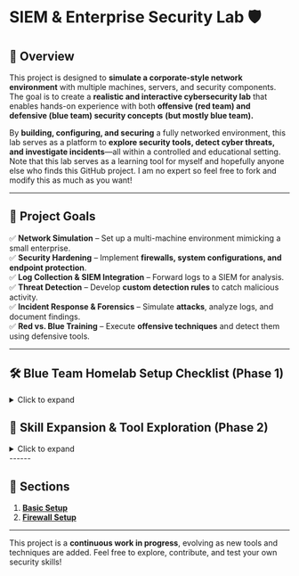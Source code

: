 # **SIEM & Enterprise Security Lab 🛡️**

## **🔹 Overview**

This project is designed to **simulate a corporate-style network environment** with multiple machines, servers, and security components. The goal is to create a **realistic and interactive cybersecurity lab** that enables hands-on experience with both **offensive (red team) and defensive (blue team) security concepts** **(but mostly blue team).**

By **building, configuring, and securing** a fully networked environment, this lab serves as a platform to **explore security tools, detect cyber threats, and investigate incidents**—all within a controlled and educational setting. Note that this lab serves as a learning tool for myself and hopefully anyone else who finds this GitHub project. I am no expert so feel free to fork and modify this as much as you want!

------

## **🎯 Project Goals**

✅ **Network Simulation** – Set up a multi-machine environment mimicking a small enterprise.  
✅ **Security Hardening** – Implement **firewalls, system configurations, and endpoint protection**.  
✅ **Log Collection & SIEM Integration** – Forward logs to a SIEM for analysis.  
✅ **Threat Detection** – Develop **custom detection rules** to catch malicious activity.  
✅ **Incident Response & Forensics** – Simulate **attacks**, analyze logs, and document findings.  
✅ **Red vs. Blue Training** – Execute **offensive techniques** and detect them using defensive tools.  

------

## 🛠️ Blue Team Homelab Setup Checklist (Phase 1)

<details>
    <summary>Click to expand</summary>
✅ Configure VLANs + Firewall  
[ ] Deploy Windows Server  
[ ] Configure Active Directory Domain  
[ ] Set up DNS & optionally DHCP  
[ ] Create AD users  

### 🖥️ Endpoint Deployment

[ ] Deploy Windows 10/11 Workstations  
[ ] Join to Domain  
[ ] Create user sessions, simulate real usage  
[ ] Install Sysmon + SwiftOnSecurity config  

### 🔐 SIEM (Wazuh) Setup

[ ] Deploy Linux VM (Ubuntu recommended)  
[ ] Install Wazuh Stack (Wazuh Manager, Elasticsearch, Kibana, Filebeat)  
[ ] Open ports in firewall  
[ ] Access Wazuh Dashboard via browser  

### 🔗 Agent Deployment

[ ] Install Wazuh agent on Windows Server  
[ ] Install agent on all Windows clients  
[ ] Register agents with Wazuh Manager  
[ ] Confirm logs received  

### 🔎 Log Collection Validation

[ ] View EventLogs, Sysmon events in Wazuh UI  
[ ] Simulate:  
  [ ] Failed logins  
  [ ] PowerShell execution  
  [ ] RDP usage  
[ ] Confirm rules fired, alerts generated  

### 🌐 Network Visibility

[ ] Deploy Suricata or Zeek on dedicated VM  
[ ] Mirror VLAN traffic to sensor (if possible)  
[ ] Send logs to Wazuh via Filebeat  

### 💥 Threat Simulation & Detection

[ ] Install Atomic Red Team on a test endpoint  
[ ] Run:  
  [ ] T1059 – PowerShell execution  
  [ ] T1110 – Brute-force attempt  
  [ ] T1055 – Process injection  
[ ] Confirm alerts appear in Wazuh  
[ ] Analyze rules, tag with MITRE ATT&CK  

### 📊 Dashboarding & Alerting

[ ] Create Kibana dashboards:  
  [ ] Failed logins  
  [ ] Top processes  
  [ ] Alerts by severity  
[ ] Build custom detection rules in Wazuh  
[ ] Link rules to techniques  
</details> 

## 🧠 Skill Expansion & Tool Exploration (Phase 2)

<details>
<summary>Click to expand</summary>
### 🔹 Splunk SIEM (Free Tier)

[ ] Deploy Splunk Free Edition (500MB/day)  
[ ] Forward logs from one Windows client  
[ ] Practice SPL (Search Processing Language)  
[ ] Replicate Wazuh detections in Splunk  
[ ] Create basic dashboards and alerts

### 🔹 ELK Stack (Standalone)

[ ] Deploy vanilla ELK (Elasticsearch + Logstash + Kibana)  
[ ] Forward logs from endpoints or test logs  
[ ] Create custom ingestion pipelines with Logstash  
[ ] Visualize data in Kibana  
[ ] Compare ELK with Wazuh experience

### 🔹 Zeek (Bro) Network Monitoring

[ ] Install Zeek on a sensor VM  
[ ] Send VLAN traffic via mirror or tap interface  
[ ] Analyze:  
  [ ] DNS logs  
  [ ] HTTP logs  
  [ ] SSL, SSH activity  
[ ] Forward Zeek logs to ELK or Wazuh

### 🔹 Advanced Threat Simulation

[ ] Use MITRE Caldera for red team automation  
[ ] Write detection rules based on Caldera activity  
[ ] Map alerts to MITRE ATT&CK Navigator

### 🔹 Detection Engineering Practice

[ ] Write Sigma rules based on log observations  
[ ] Convert Sigma to Wazuh/Splunk detection syntax  
[ ] Build a “Detection Catalog” in GitHub  
  [ ] Detection name  
  [ ] Trigger method  
  [ ] Log source  
  [ ] Tool used (Wazuh, Splunk, etc.)  
  [ ] MITRE ID
</details>
------

## 🚀 **Sections**

1. [**Basic Setup**](https://github.com/alexh200/blue-team-homelab/tree/main/basic-setup/setup.md)
1. [**Firewall Setup**](https://github.com/alexh200/blue-team-homelab/tree/main/firewall-setup/firewall.md)

------

This project is a **continuous work in progress**, evolving as new tools and techniques are added. Feel free to explore, contribute, and test your own security skills!